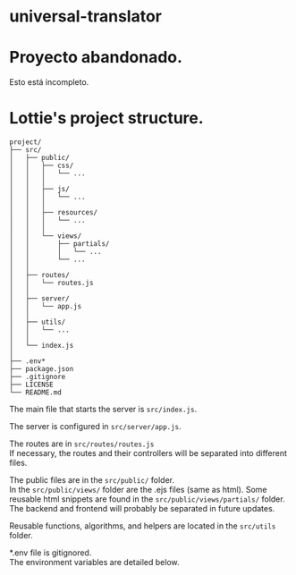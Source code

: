 # universal-translator

# Proyecto abandonado. 

Esto está incompleto. 

# Lottie's project structure.

```
project/
├── src/
│   ├── public/
│   │   ├── css/
│   │   │   └── ...
│   │   │
│   │   ├── js/
│   │   │   └── ...
│   │   │
│   │   ├── resources/
│   │   │   └── ...
│   │   │
│   │   └── views/
│   │       ├── partials/
│   │       │   └── ...
│   │       └── ...
│   │ 
│   ├── routes/
│   │   └── routes.js
│   │
│   ├── server/
│   │   └── app.js
│   │
│   ├── utils/ 
│   │   └── ...
│   │
│   └── index.js
│    
├── .env*
├── package.json
├── .gitignore
├── LICENSE
└── README.md
```

The main file that starts the server is `src/index.js`.

The server is configured in `src/server/app.js`.

The routes are in `src/routes/routes.js` </br>
If necessary, the routes and their controllers will be separated into different files.

The public files are in the `src/public/` folder. </br>
In the `src/public/views/` folder are the .ejs files (same as html). Some reusable html snippets are found in the `src/public/views/partials/` folder.</br>
The backend and frontend will probably be separated in future updates.

Reusable functions, algorithms, and helpers are located in the `src/utils` folder.

*.env file is gitignored.<br>
The environment variables are detailed below.



